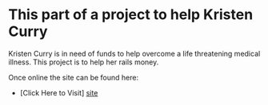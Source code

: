 # This part of a project to help Kristen Curry

Kristen Curry is in need of funds to help overcome a life threatening medical illness. This project is to help her rails money.


Once online the site can be found here:

* [Click Here to Visit] [site]


   
[site]: <https://>
 